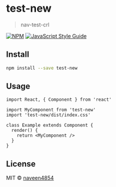 # test-new

> nav-test-crl

[![NPM](https://img.shields.io/npm/v/test-new.svg)](https://www.npmjs.com/package/test-new) [![JavaScript Style Guide](https://img.shields.io/badge/code_style-standard-brightgreen.svg)](https://standardjs.com)

## Install

```bash
npm install --save test-new
```

## Usage

```tsx
import React, { Component } from 'react'

import MyComponent from 'test-new'
import 'test-new/dist/index.css'

class Example extends Component {
  render() {
    return <MyComponent />
  }
}
```

## License

MIT © [naveen4854](https://github.com/naveen4854)
